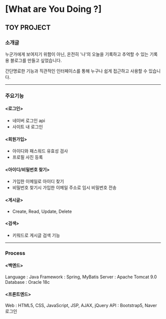 # [What are You Doing ?]

## TOY PROJECT

### 소개글
누군가에게 보여지기 위함이 아닌, 온전히 '나'의 오늘을 기록하고 추억할 수 있는 기록용 블로그를 만들고 싶었습니다.

간단명료한 기능과 직관적인 인터페이스를 통해 누구나 쉽게 접근하고 사용할 수 있습니다.  

-----
### 주요기능
#### <로그인>
* 네이버 로그인 api
* 사이트 내 로그인
#### <회원가입>
* 아이디와 패스워드 유효성 검사
* 프로필 사진 등록
#### <아이디/비밀번호 찾기>
* 가입한 이메일로 아이디 찾기
* 비밀번호 찾기시 가입한 이메일 주소로 임시 비밀번호 전송
#### <게시글>
* Create, Read, Update, Delete
#### <검색>
* 키워드로 게시글 검색 기능
-----
### Process
#### <백엔드>
Language : Java
Framework : Spring, MyBatis
Server : Apache Tomcat 9.0
Database : Oracle 18c

#### <프론트엔드>
Web : HTML5, CSS, JavaScript, JSP, AJAX, jQuery
API : Bootstrap5, Naver 로그인
